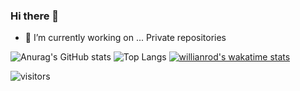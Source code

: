### Hi there 👋
- 🔭 I’m currently working on ... Private repositories

![Anurag's GitHub stats](https://github-readme-stats.vercel.app/api?username=AMBULATUR&count_private=true&show_icons=true&theme=cobalt) ![Top Langs](https://github-readme-stats.vercel.app/api/top-langs/?username=AMBULATUR&layout=compact&theme=cobalt)
[![willianrod's wakatime stats](https://github-readme-stats.vercel.app/api/wakatime?username=AMBULATUR)](https://github.com/anuraghazra/github-readme-stats)


![visitors](https://page-views.glitch.me/badge?page_id=page.id)

